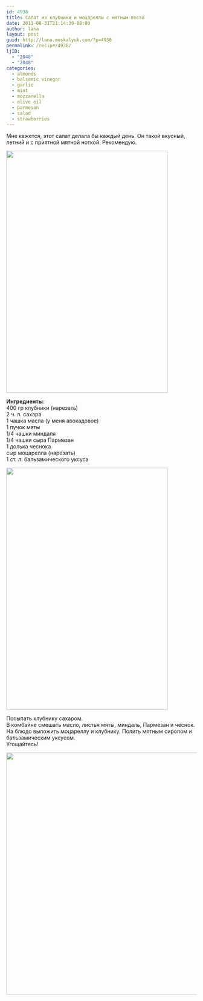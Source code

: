 ```yaml
---
id: 4938
title: Салат из клубники и моцареллы с мятным песто
date: 2011-08-31T21:14:39-08:00
author: lana
layout: post
guid: http://lana.moskalyuk.com/?p=4938
permalink: /recipe/4938/
ljID:
  - "2048"
  - "2048"
categories:
  - almonds
  - balsamic vinegar
  - garlic
  - mint
  - mozzarella
  - olive oil
  - parmesan
  - salad
  - strawberries
---
```

Мне кажется, этот салат делала бы каждый день. Он такой вкусный, летний и с приятной мятной ноткой. Рекомендую.

<img loading="lazy" class="alignnone" title="Strawberry mozarella and mint salad" src="http://farm7.static.flickr.com/6182/6099185732_de9370fca6_z.jpg" alt="" width="427" height="640" /> 

**Ингредиенты**:  
400 гр клубники (нарезать)  
2 ч. л. сахара  
1 чашка масла (у меня авокадовое)  
1 пучок мяты  
1/4 чашки миндаля  
1/4 чашки сыра Пармезан  
1 долька чеснока  
сыр моцарелла (нарезать)  
1 ст. л. бальзамического уксуса

<img loading="lazy" class="alignnone" title="Strawberry mozarella and mint salad" src="http://farm7.static.flickr.com/6210/6098638771_cd431d170b_z.jpg" alt="" width="427" height="640" /> 

Посыпать клубнику сахаром.  
В комбайне смешать масло, листья мяты, миндаль, Пармезан и чеснок.  
На блюдо выложить моцареллу и клубнику. Полить мятным сиропом и бальзамическим уксусом.  
Угощайтесь!

<img loading="lazy" class="alignnone" title="Strawberry mozarella and mint salad" src="http://farm7.static.flickr.com/6083/6098638485_553d2373ec_z.jpg" alt="" width="549" height="640" />